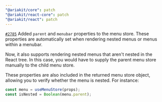 ```yaml
---
"@ariakit/core": patch
"@ariakit/react-core": patch
"@ariakit/react": patch
---
```


[`#2785`](https://github.com/ariakit/ariakit/pull/2785) Added `parent` and `menubar` properties to the menu store. These properties are automatically set when rendering nested menus or menus within a menubar.

Now, it also supports rendering nested menus that aren't nested in the React tree. In this case, you would have to supply the parent menu store manually to the child menu store.

These properties are also included in the returned menu store object, allowing you to verify whether the menu is nested. For instance:

```jsx
const menu = useMenuStore(props);
const isNested = Boolean(menu.parent);
```
